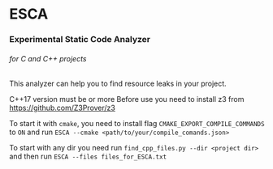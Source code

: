 # ESCA 
### Experimental Static Code Analyzer
###### for C and C++ projects

This analyzer can help you to find resource leaks in your project.

C++17 version must be  or more
Before use you need to install z3 from https://github.com/Z3Prover/z3

To start it with `cmake`, you need to install flag `CMAKE_EXPORT_COMPILE_COMMANDS` to `ON`
and run `ESCA --cmake <path/to/your/compile_comands.json>`

To start with any dir you need run `find_cpp_files.py --dir <project dir>` and then run 
`ESCA --files files_for_ESCA.txt`